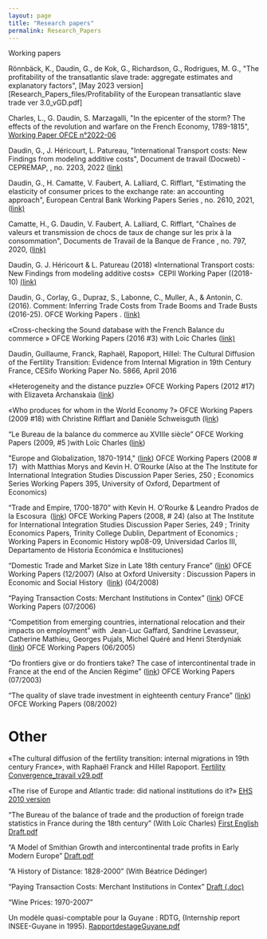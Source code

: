 ```yaml
---
layout: page
title: "Research papers"
permalink: Research_Papers
--- 
```


Working papers

Rönnbäck, K., Daudin, G., de Kok, G., Richardson, G., Rodrigues, M. G., "The profitability of the transatlantic slave trade: aggregate estimates and explanatory factors", [May 2023 version][Research_Papers_files/Profitability of the European transatlantic slave trade ver 3.0_vGD.pdf]


Charles, L., G. Daudin, S. Marzagalli, "In the epicenter of the storm? The effects of the revolution and warfare on the French Economy, 1789-1815", [Working Paper OFCE n°2022-06](https://www.ofce.sciences-po.fr/pdf/dtravail/OFCEWP2022-06.pdf)

Daudin, G., J. Héricourt, L. Patureau, "International Transport costs: New Findings from modeling additive costs", Document de travail (Docweb) - CEPREMAP, , no. 2203, 2022 ([link)](http://www.cepremap.fr/depot/docweb/docweb2203.pdf "pdf")  

  

Daudin, G., H. Camatte, V. Faubert, A. Lalliard, C. Rifflart, "Estimating the elasticity of consumer prices to the exchange rate: an accounting approach", European Central Bank Working Papers Series , no. 2610, 2021, ([link)](https://www.ecb.europa.eu/pub/pdf/scpwps/ecb.wp2610~fa5dfb2e8e.en.pdf?6385a05bec06bfb6c1f4d4825b337d5f "https://www.ecb.europa.eu/pub/pdf/")  

  

Camatte, H., G. Daudin, V. Faubert, A. Lalliard, C. Rifflart, "Chaînes de valeurs et transmission de chocs de taux de change sur les prix à la consommation", Documents de Travail de la Banque de France , no. 797, 2020, ([link)](https://publications.banque-france.fr/chaines-de-valeurs-et-transmission-de-chocs-de-taux-de-change-sur-les-prix-la-consommation "https://publications.banque-france.fr/chaines-de-valeurs-et-transmission-de-chocs-de-taux-de-change-sur-les-prix-la-consommation")  

  

Daudin, G. J. Héricourt & L. Patureau (2018) «International Transport costs: New Findings from modeling additive costs»  CEPII Working Paper ((2018-10) [(link)](http://www.cepii.fr/CEPII/fr/publications/wp/abstract.asp?NoDoc=11638 "http://www.cepii.fr/CEPII/fr/publications/wp/abstract.asp?NoDoc=11638")  

  

Daudin, G., Corlay, G., Dupraz, S., Labonne, C., Muller, A., & Antonin, C. (2016). Comment: Inferring Trade Costs from Trade Booms and Trade Busts (2016-25). OFCE Working Papers . ([link)](http://www.ofce.sciences-po.fr/pdf/dtravail/WP2016-25.pdf "http://www.ofce.sciences-po.fr/pdf/dtravail/WP2016-25.pdf")  

  

«Cross-checking the Sound database with the French Balance du commerce » OFCE Working Papers (2016 #3) with Loïc Charles ([link)](http://www.ofce.fr/pdf/dtravail/WP2016-03.pdf "http://www.ofce.fr/pdf/dtravail/WP2016-03.pdf")  

Daudin, Guillaume, Franck, Raphaël, Rapoport, Hillel: The Cultural Diffusion of the Fertility Transition: Evidence from Internal Migration in 19th Century France, CESifo Working Paper No. 5866, April 2016

«Heterogeneity and the distance puzzle» OFCE Working Papers (2012 #17) with Elizaveta Archanskaia ([link](http://www.ofce.sciences-po.fr/pdf/dtravail/WP2012-17.pdf "http://www.ofce.sciences-po.fr/pdf/dtravail/WP2012-17.pdf"))  

  

«Who produces for whom in the World Economy ?» OFCE Working Papers (2009 #18) with Christine Rifflart and Danièle Schweisguth (l[ink](http://www.ofce.sciences-po.fr/pdf/dtravail/WP2009-18.pdf "http://www.ofce.sciences-po.fr/pdf/dtravail/WP2009-18.pdf"))  

  

“Le Bureau de la balance du commerce au XVIIIe siècle” OFCE Working Papers (2009, #5 )with Loïc Charles ([link](http://www.ofce.sciences-po.fr/pdf/dtravail/WP2009-05.pdf "http://www.ofce.sciences-po.fr/pdf/dtravail/WP2009-05.pdf"))  

  

"Europe and Globalization, 1870-1914," ([link](http://www.ofce.sciences-po.fr/pdf/dtravail/WP2008-17.pdf "http://www.ofce.sciences-po.fr/pdf/dtravail/WP2008-17.pdf")) OFCE Working Papers (2008 # 17)  with Matthias Morys and Kevin H. O’Rourke (Also at the The Institute for International Integration Studies Discussion Paper Series, 250 ; Economics Series Working Papers 395, University of Oxford, Department of Economics)  

  

“Trade and Empire, 1700-1870” with Kevin H. O’Rourke & Leandro Prados de la Escosura  ([link](http://www.ofce.sciences-po.fr/pdf/dtravail/WP2008-24.pdf "http://www.ofce.sciences-po.fr/pdf/dtravail/WP2008-24.pdf")) OFCE Working Papers (2008, # 24) (also at The Institute for International Integration Studies Discussion Paper Series, 249 ; Trinity Economics Papers, Trinity College Dublin, Department of Economics ; Working Papers in Economic History wp08-09, Universidad Carlos III, Departamento de Historia Económica e Instituciones)  

  

“Domestic Trade and Market Size in Late 18th century France” ([link](http://www.ofce.sciences-po.fr/publications/document2007.htm "http://www.ofce.sciences-po.fr/publications/document2007.htm")) OFCE Working Papers (12/2007) (Also at Oxford University : Discussion Papers in Economic and Social History  ([link](http://www.nuffield.ox.ac.uk/Economics/History/ "http://www.nuffield.ox.ac.uk/Economics/History/")) (04/2008)  

  

“Paying Transaction Costs: Merchant Institutions in Contex” ([link](http://www.ofce.sciences-po.fr/publications/document2006.htm "http://www.ofce.sciences-po.fr/publications/document2006.htm")) OFCE Working Papers (07/2006)  

  

“Competition from emerging countries, international relocation and their impacts on employment” with  Jean-Luc Gaffard, Sandrine Levasseur, Catherine Mathieu, Georges Pujals, Michel Quéré and Henri Sterdyniak ([link](http://www.ofce.sciences-po.fr/publications/document2005.htm "http://www.ofce.sciences-po.fr/publications/document2005.htm")) OFCE Working Papers (06/2005)  

  

“Do frontiers give or do frontiers take? The case of intercontinental trade in France at the end of the Ancien Régime” ([link](http://www.ofce.sciences-po.fr/publications/document2003.htm "http://www.ofce.sciences-po.fr/publications/document2003.htm")) OFCE Working Papers (07/2003)  

  

“The quality of slave trade investment in eighteenth century France” ([link](http://www.ofce.sciences-po.fr/publications/document2002.htm "http://www.ofce.sciences-po.fr/publications/document2002.htm")) OFCE Working Papers (08/2002)  

  

# Other  
  

«The cultural diffusion of the fertility transition: internal migrations in 19th century France», with Raphaël Franck and Hillel Rapoport. [Fertility Convergence\_travail v29.pdf](Research_Papers_files/Fertility%20Convergence_travail%20v29.pdf "Research_Papers_files/Fertility Convergence_travail v29.pdf")  

  

«The rise of Europe and Atlantic trade: did national institutions do it?» [EHS 2010 version](Research_Papers_files/AtlanticTrade_European%20Growth_National_Travail.pdf "Research_Papers_files/AtlanticTrade_European Growth_National_Travail.pdf")  

  

“The Bureau of the balance of trade and the production of foreign trade statistics in France during the 18th century” (With Loïc Charles) [First English Draft.pdf](Research_Papers_files/The%20Bureau%20of%20the%20Balance%20of%20trade....pdf "Research_Papers_files/The Bureau of the Balance of trade....pdf")  

  

“A Model of Smithian Growth and intercontinental trade profits in Early Modern Europe”  [Draft.pdf](Research_Papers_files/SmithianGrowthCourtTravail.pdf "Research_Papers_files/SmithianGrowthCourtTravail.pdf")  

“A History of Distance: 1828-2000” (With Béatrice Dédinger)  

“Paying Transaction Costs: Merchant Institutions in Contex” [Draft (.doc)](http://web.mac.com/gdaudin/iWeb/6EE7537F-496B-4F17-8AE0-EE0D22EF64C1/Research%20papers_files/Paying%20transaction%20costs.doc "http://web.mac.com/gdaudin/iWeb/6EE7537F-496B-4F17-8AE0-EE0D22EF64C1/Research papers_files/Paying transaction costs.doc")  

“Wine Prices: 1970-2007”  

Un modèle quasi-comptable pour la Guyane : RDTG, (Internship report INSEE-Guyane in 1995). [RapportdestageGuyane.pdf](Research_Papers_files/RapportdestageGuyane.pdf "Research_Papers_files/RapportdestageGuyane.pdf")
